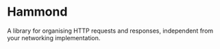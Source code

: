 # Hammond
A library for organising HTTP requests and responses, independent from your networking implementation.
